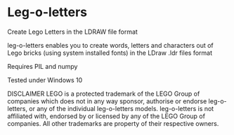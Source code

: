 # Leg-o-letters
Create Lego Letters in the LDRAW file format 

leg-o-letters enables you to create words, letters and characters out of Lego bricks (using system installed fonts) in the LDraw .ldr files format 

Requires PIL and numpy

Tested under Windows 10

DISCLAIMER
LEGO is a protected trademark of the LEGO Group of companies which does not in any way sponsor, authorise or endorse leg-o-letters, or any of the individual leg-o-letters models. leg-o-letters is not affiliated with, endorsed by or licensed by any of the LEGO Group of companies.  All other trademarks are property of their respective owners.

